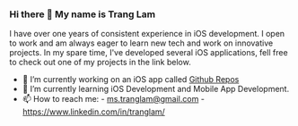 ### Hi there 👋 My name is Trang Lam

I have over one years of consistent experience in iOS development. I open to work and am always eager to learn new tech and work on innovative projects. In my spare time, I've developed several iOS applications, fell free to check out one of my projects in the link below.

- 🔭 I’m currently working on an iOS app called <a href="https://github.com/AriesCoder/Getting-Github-Repos-iOSApp.git">Github Repos</a>
- 🌱 I’m currently learning iOS Development and Mobile App Development.
- 📫 How to reach me:  - ms.tranglam@gmail.com
                       - https://www.linkedin.com/in/tranglam/


<!--
**AriesCoder/AriesCoder** is a ✨ _special_ ✨ repository because its `README.md` (this file) appears on your GitHub profile.

Here are some ideas to get you started:



- 👯 I’m looking to collaborate on ...
- 🤔 I’m looking for help with ...
- 💬 Ask me about ...
- 📫 How to reach me: ...
- 😄 Pronouns: ...
- ⚡ Fun fact: ...
-->
